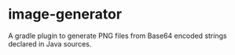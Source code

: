 # image-generator
A gradle plugin to generate PNG files from Base64 encoded strings declared in Java sources.
